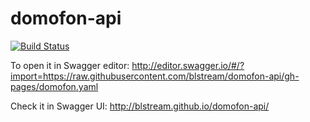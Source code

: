 # domofon-api
[![Build Status](https://travis-ci.org/blstream/domofon-api.svg?branch=gh-pages)](https://travis-ci.org/blstream/domofon-api)

To open it in Swagger editor: http://editor.swagger.io/#/?import=https://raw.githubusercontent.com/blstream/domofon-api/gh-pages/domofon.yaml

Check it in Swagger UI: http://blstream.github.io/domofon-api/

